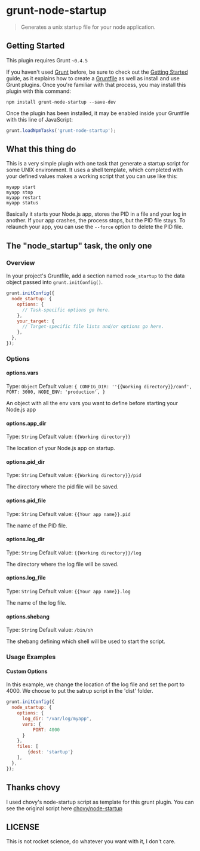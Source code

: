 # grunt-node-startup

> Generates a unix startup file for your node application.

## Getting Started
This plugin requires Grunt `~0.4.5`

If you haven't used [Grunt](http://gruntjs.com/) before, be sure to check out the [Getting Started](http://gruntjs.com/getting-started) guide, as it explains how to create a [Gruntfile](http://gruntjs.com/sample-gruntfile) as well as install and use Grunt plugins. Once you're familiar with that process, you may install this plugin with this command:

```shell
npm install grunt-node-startup --save-dev
```

Once the plugin has been installed, it may be enabled inside your Gruntfile with this line of JavaScript:

```js
grunt.loadNpmTasks('grunt-node-startup');
```

## What this thing do

This is a very simple plugin with one task that generate a startup script for some UNIX environment.
It uses a shell template, which completed with your defined values makes a working script that you can use like this:

```shell
myapp start
myapp stop
myapp restart
myapp status
```

Basically it starts your Node.js app, stores the PID in a file and your log in another.
If your app crashes, the process stops, but the PID file stays. To relaunch your app, you can use
the `--force` option to delete the PID file.

## The "node_startup" task, the only one

### Overview
In your project's Gruntfile, add a section named `node_startup` to the data object passed into `grunt.initConfig()`.

```js
grunt.initConfig({
  node_startup: {
    options: {
      // Task-specific options go here.
    },
    your_target: {
      // Target-specific file lists and/or options go here.
    },
  },
});
```

### Options

#### options.vars
Type: `Object`
Default value: `{
    CONFIG_DIR: ''{{Working directory}}/conf',
    PORT: 3000,
    NODE_ENV: 'production',
}`

An object with all the env vars you want to define before starting your Node.js app

#### options.app_dir
Type: `String`
Default value: `{{Working directory}}`

The location of your Node.js app on startup.

#### options.pid_dir
Type: `String`
Default value: `{{Working directory}}/pid`

The directory where the pid file will be saved.

#### options.pid_file
Type: `String`
Default value: `{{Your app name}}.pid`

The name of the PID file.

#### options.log_dir
Type: `String`
Default value: `{{Working directory}}/log`

The directory where the log file will be saved.

#### options.log_file
Type: `String`
Default value: `{{Your app name}}.log`

The name of the log file.


#### options.shebang
Type: `String`
Default value: `/bin/sh`

The shebang defining which shell will be used to start the script.


### Usage Examples

#### Custom Options
In this example, we change the location of the log file and set the port to 4000. We choose to put the satrup script in the 'dist' folder.

```js
grunt.initConfig({
  node_startup: {
    options: {
      log_dir: "/var/log/myapp",
      vars: {
          PORT: 4000
      }
    },
    files: [
        {dest: 'startup'}
    ],
  },
});
```

## Thanks chovy
I used chovy's node-startup script as template for this grunt plugin. You can see the original script here [chovy/node-startup](https://github.com/chovy/node-startup)

## LICENSE
This is not rocket science, do whatever you want with it, I don't care.
